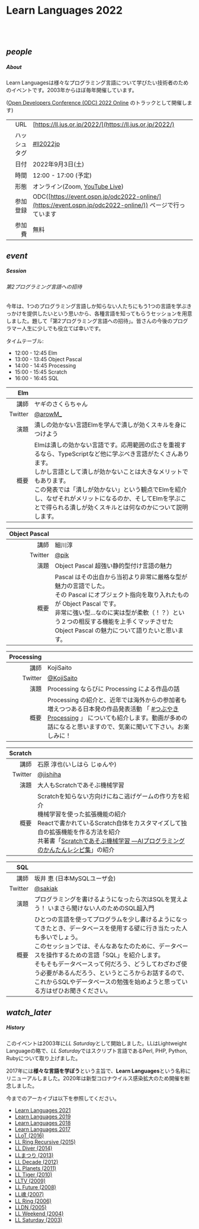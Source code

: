 <div class="section no-pad-bot" id="index-banner"><div class="container"><!-- start Index banner -->

<br><br>
      
# Learn Languages 2022

<br><br>

</div></div><!-- end Index banner -->

<div class="container"><div class="section"><div class="row"><!-- start main -->

<div class="col s12 m4"><div class="icon-block"><!-- start About -->

<h2 class="center purple-text darken-1"><i class="material-icons">people</i></h2><!-- people icon -->

##### About

Learn Languagesは様々なプログラミング言語について学びたい技術者のためのイベントです。2003年からほぼ毎年開催しています。

([Open Developers Conference (ODC) 2022 Online](https://event.ospn.jp/odc2022-online/) のトラックとして開催します)

| | |
| ---:         |     ---      |
| URL | [https://ll.jus.or.jp/2022/](https://ll.jus.or.jp/2022/) |
| ハッシュタグ |  [#ll2022jp](https://twitter.com/search?q=ll2022jp) |
| 日付 |  2022年9月3日(土) |
| 時間 |  12:00 - 17:00 (予定) |
| 形態 |  オンライン(Zoom, [YouTube Live](https://www.youtube.com/c/OSPNjp))  |
| 参加登録 |  ODC([https://event.ospn.jp/odc2022-online/](https://event.ospn.jp/odc2022-online/)) ページで行っています |
| 参加費 |  無料 |

</div></div><!-- end About -->

<div class="col s12 m4"><div class="icon-block"><!-- start Session -->

<h2 class="center purple-text darken-1"><i class="material-icons">event</i></h2><!-- event icon -->

##### Session

###### 第2プログラミング言語への招待

今年は、1つのプログラミング言語しか知らない人たちにもう1つの言語を学ぶきっかけを提供したいという思いから、各種言語を知ってもらうセッションを用意しました。題して「第2プログラミング言語への招待」。皆さんの今後のプログラマー人生に少しでも役立てば幸いです。

タイムテーブル:
- 12:00 - 12:45 Elm
- 13:00 - 13:45 Object Pascal
- 14:00 - 14:45 Processing
- 15:00 - 15:45 Scratch
- 16:00 - 16:45 SQL

| **Elm** |                                       |
|--------:|---------------------------------------|
|      講師 | ヤギのさくらちゃん                             |
| Twitter | [@arowM_](https://twitter.com/arowM_) |
|      演題 | 潰しの効かない言語Elmを学んで潰しが効くスキルを身につけよう       |
|      概要 | Elmは潰しの効かない言語です。応用範囲の広さを重視するなら、TypeScriptなど他に学ぶべき言語がたくさんあります。<br/>しかし言語として潰しが効かないことは大きなメリットでもあります。<br/>この発表では「潰しが効かない」という観点でElmを紹介し、なぜそれがメリットになるのか、そしてElmを学ぶことで得られる潰しが効くスキルとは何なのかについて説明します。 |


| **Object&nbsp;Pascal** |                                 |
|-----------------------:|---------------------------------|
|                     講師 | 細川淳                             |
|                Twitter | [@pik](https://twitter.com/pik) |
|                     演題 | Object Pascal 超強い静的型付け言語の魅力 |
|                     概要 | Pascal はその出自から当初より非常に厳格な型が魅力の言語でした。<br/>その Pascal にオブジェクト指向を取り入れたものが Object Pascal です。<br/>非常に強い型…なのに実は型が柔軟（！？）という２つの相反する機能を上手くマッチさせた Object Pascal の魅力について語りたいと思います。                                |


| **Processing** |                                                                                                                     |
|---------------:|---------------------------------------------------------------------------------------------------------------------|
|             講師 | KojiSaito                                                                                                           |
|        Twitter | [@KojiSaito](https://twitter.com/KojiSaito)                                                                         |
|             演題 | Processing ならびに Processing による作品の話                                                                                  |
|             概要 | Processing の紹介と、近年では海外からの参加者も増えつつある日本発の作品発表活動 「 [#つぶやきProcessing](https://twitter.com/hashtag/つぶやきProcessing) 」 についても紹介します。動画が多めの話になると思いますので、気楽に聞いて下さい。お楽しみに！ |


| **Scratch** |                                                                                                                                                                                                                  |
|------------:|------------------------------------------------------------------------------------------------------------------------------------------------------------------------------------------------------------------|
|          講師 | 石原 淳也(いしはら じゅんや)                                                                                                                                                                                                 |
|     Twitter | [@jishiha](https://twitter.com/jishiha)                                                                                                                                                                          |
|          演題 | 大人もScratchであそぶ機械学習                                                                                                                                                                                               |
|          概要 | Scratchを知らない方向けにねこ逃げゲームの作り方を紹介<br/>機械学習を使った拡張機能の紹介<br/>Reactで書かれているScratch自体をカスタマイズして独自の拡張機能を作る方法を紹介<br/>共著書「[Scratchであそぶ機械学習 ―AIプログラミングのかんたんレシピ集](https://www.amazon.co.jp/gp/product/4873119960/)」の紹介 |

|     SQL |                                       |
|--------:|---------------------------------------|
|      講師 | 坂井 恵 (日本MySQLユーザ会)                    |
| Twitter | [@sakiak](https://twitter.com/sakiak) |
|      演題 | プログラミングを書けるようになったら次はSQLを覚えよう！ いまさら聞けない人のためのSQL超入門 |
|      概要 | ひとつの言語を使ってプログラムを少し書けるようになってきたとき、データベースを使用する壁に行き当たった人も多いでしょう。<br/>このセッションでは、そんなあなたのために、データベースを操作するための言語「SQL」を紹介します。<br/>そもそもデータベースって何だろう、どうしてわざわざ使う必要があるんだろう、というところからお話するので、これからSQLやデータベースの勉強を始めようと思っている方はぜひお聞きください。 |


</div></div><!-- end Session -->

<div class="col s12 m4"><div class="icon-block"><!-- start History -->

<h2 class="center purple-text darken-1"><i class="material-icons">watch_later</i></h2><!-- watch_later icon -->

##### History

このイベントは2003年に*LL Saturday*として開始しました。LLはLightweight Languageの略で、*LL Saturday*ではスクリプト言語であるPerl, PHP, Python, Rubyについて取り上げました。

2017年には**様々な言語を学ぼう**という主旨で、**Learn Languages**という名称にリニューアルしました。2020年は新型コロナウイルス感染拡大のため開催を断念しました。

今までのアーカイブは以下を参照してください。

- [Learn Languages 2021](https://ll.jus.or.jp/2021/)
- [Learn Languages 2019](https://ll.jus.or.jp/2019/)
- [Learn Languages 2018](https://ll.jus.or.jp/2018about/)
- [Learn Languages 2017](https://ll.jus.or.jp/2017/)
- [LLoT (2016)](https://ll.jus.or.jp/2016/)
- [LL Ring Recursive (2015)](https://ll.jus.or.jp/2015/)
- [LL Diver (2014)](https://ll.jus.or.jp/2014/)
- [LLまつり (2013)](https://ll.jus.or.jp/2013/)
- [LL Decade (2012)](https://ll.jus.or.jp/2012/)
- [LL Planets (2011)](https://ll.jus.or.jp/2011/)
- [LL Tiger (2010)](https://ll.jus.or.jp/2010/)
- [LLTV (2009)](https://ll.jus.or.jp/2009/)
- [LL Future (2008)](https://ll.jus.or.jp/2008/)
- [LL魂 (2007)](https://ll.jus.or.jp/2007/)
- [LL Ring (2006)](https://ll.jus.or.jp/2006/)
- [LLDN (2005)](https://ll.jus.or.jp/2005/)
- [LL Weekend (2004)](https://ll.jus.or.jp/llw2004/)
- [LL Saturday (2003)](https://ll.jus.or.jp/lls2003/)

</div></div><!-- end History -->

</div></div></div><!-- end main -->
